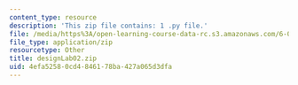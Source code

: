 ```yaml
---
content_type: resource
description: 'This zip file contains: 1 .py file.'
file: /media/https%3A/open-learning-course-data-rc.s3.amazonaws.com/6-01sc-introduction-to-electrical-engineering-and-computer-science-i-spring-2011/4efa52580cd4846178ba427a065d3dfa_designLab02.zip
file_type: application/zip
resourcetype: Other
title: designLab02.zip
uid: 4efa5258-0cd4-8461-78ba-427a065d3dfa
---
```


